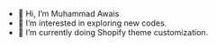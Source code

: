 - 👋 Hi, I’m Muhammad Awais
- 👀 I’m interested in exploring new codes.
- 🌱 I’m currently doing Shopify theme customization.

<!---
muhammadawais999/muhammadawais999 is a ✨ special ✨ repository because its `README.md` (this file) appears on your GitHub profile.
You can click the Preview link to take a look at your changes.
--->
